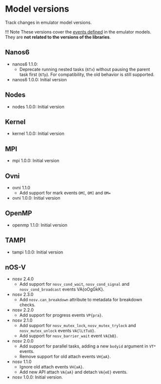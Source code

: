 # Model versions

Track changes in emulator model versions.

!!! Note
    These versions cover the [events defined](events.md) in the emulator models.
    They are **not related to the versions of the libraries**.

## Nanos6

- nanos6 1.1.0:
    - Deprecate running nested tasks (`6Tx`) without pausing the parent task
      first (`6Tp`). For compatibility, the old behavior is still supported.
- nanos6 1.0.0: Initial version

## Nodes

- nodes 1.0.0: Initial version

## Kernel

- kernel 1.0.0: Initial version

## MPI

- mpi 1.0.0: Initial version

## Ovni

- ovni 1.1.0
    - Add support for mark events `OM[`, `OM]` and `OM=`
- ovni 1.0.0: Initial version

## OpenMP

- openmp 1.1.0: Initial version

## TAMPI

- tampi 1.0.0: Initial version

## nOS-V

- nosv 2.4.0
    - Add support for `nosv_cond_wait`, `nosv_cond_signal` and `nosv_cond_broadcast` events VA{oOgGkK}.
- nosv 2.3.0
    - Add `nosv.can_breakdown` attribute to metadata for breakdown checks.
- nosv 2.2.0
    - Add support for progress events `VP{pra}`.
- nosv 2.1.0
    - Add support for `nosv_mutex_lock`, `nosv_mutex_trylock` and `nosv_mutex_unlock` events `VA{lLtTuU}`.
    - Add support for `nosv_barrier_wait` event `VA{bB}`.
- nosv 2.0.0
    - Add support for parallel tasks, adding a new `bodyid` argument in `VT*` events.
    - Remove support for old attach events `VH{aA}`.
- nosv 1.1.0
    - Ignore old attach events `VH{aA}`.
    - Add new API attach `VA{aA}` and detach `VA{eE}` events.
- nosv 1.0.0: Initial version.

